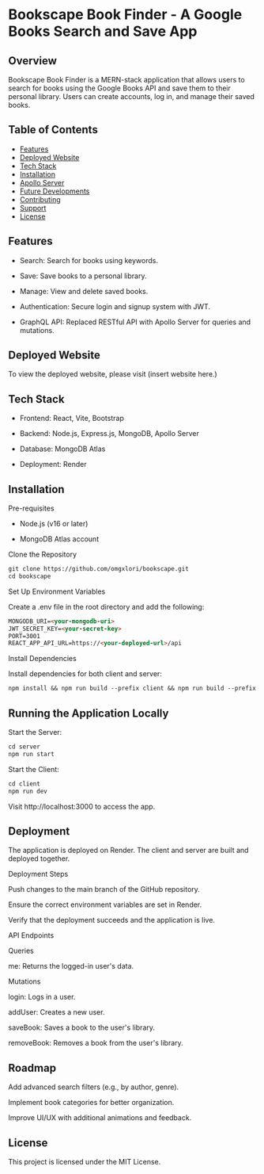 # Bookscape Book Finder - A Google Books Search and Save App

## Overview

Bookscape Book Finder is a MERN-stack application that allows users to search for books using the Google Books API and save them to their personal library. Users can create accounts, log in, and manage their saved books.

## Table of Contents
- [Features](#features)
- [Deployed Website](#deployed-website)
- [Tech Stack](#tech-stack)
- [Installation](#installation)
- [Apollo Server](#apollo-server)
- [Future Developments](#future-developments)
- [Contributing](#contributing)
- [Support](#support)
- [License](#license)


## Features

- Search: Search for books using keywords.

- Save: Save books to a personal library.

- Manage: View and delete saved books.

- Authentication: Secure login and signup system with JWT.

- GraphQL API: Replaced RESTful API with Apollo Server for queries and mutations.

## Deployed Website

To view the deployed website, please visit (insert website here.)

## Tech Stack

- Frontend: React, Vite, Bootstrap

- Backend: Node.js, Express.js, MongoDB, Apollo Server

- Database: MongoDB Atlas

- Deployment: Render

## Installation

Pre-requisites

- Node.js (v16 or later)

- MongoDB Atlas account

Clone the Repository

```md
git clone https://github.com/omgxlori/bookscape.git
cd bookscape
```

Set Up Environment Variables

Create a .env file in the root directory and add the following:

```md
MONGODB_URI=<your-mongodb-uri>
JWT_SECRET_KEY=<your-secret-key>
PORT=3001
REACT_APP_API_URL=https://<your-deployed-url>/api
```

Install Dependencies

Install dependencies for both client and server:

```md
npm install && npm run build --prefix client && npm run build --prefix server
```

## Running the Application Locally

Start the Server:

```md
cd server
npm run start
```

Start the Client:

```md
cd client
npm run dev
```

Visit http://localhost:3000 to access the app.

## Deployment

The application is deployed on Render. The client and server are built and deployed together.

Deployment Steps

Push changes to the main branch of the GitHub repository.

Ensure the correct environment variables are set in Render.

Verify that the deployment succeeds and the application is live.

API Endpoints

Queries

me: Returns the logged-in user's data.

Mutations

login: Logs in a user.

addUser: Creates a new user.

saveBook: Saves a book to the user's library.

removeBook: Removes a book from the user's library.

## Roadmap

Add advanced search filters (e.g., by author, genre).

Implement book categories for better organization.

Improve UI/UX with additional animations and feedback.

## License

This project is licensed under the MIT License.